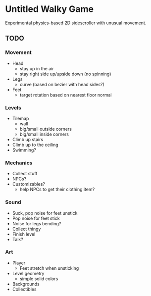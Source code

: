 # Untitled Walky Game

Experimental physics-based 2D sidescroller with unusual movement.

## TODO

### Movement
- Head
	- stay up in the air
	- stay right side up/upside down (no spinning)
- Legs
	- curve (based on bezier with head sides?)
- Feet
	- target rotation based on nearest floor normal

### Levels
- Tilemap
	- wall
	- big/small outside corners
	- big/small inside corners
- Climb up stairs
- Climb up to the ceiling
- Swimming?

### Mechanics
- Collect stuff
- NPCs?
- Customizables?
	- help NPCs to get their clothing item?

### Sound
- Suck, pop noise for feet unstick
- Pop noise for feet stick
- Noise for legs bending?
- Collect thingy
- Finish level
- Talk?

### Art
- Player
	- Feet stretch when unsticking
- Level geometry
	- simple solid colors
- Backgrounds
- Collectibles